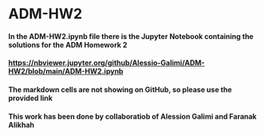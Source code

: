 # ADM-HW2
#### In the ADM-HW2.ipynb file there is the Jupyter Notebook containing the solutions for the ADM Homework 2
#### https://nbviewer.jupyter.org/github/Alessio-Galimi/ADM-HW2/blob/main/ADM-HW2.ipynb
#### The markdown cells are not showing on GitHub, so please use the provided link
#### This work has been done by collaboratiob of  Alession Galimi and Faranak Alikhah 

